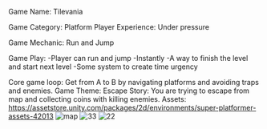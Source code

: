 Game Name: Tilevania

Game Category: Platform Player Experience: Under pressure

Game Mechanic: Run and Jump

Game Play: 
-Player can run and jump 
-Instantly 
-A way to finish the level and start next level 
-Some system to create time urgency

Core game loop: Get from A to B by navigating platforms and avoiding traps and enemies. 
Game Theme: Escape
Story: You are trying to escape from map and collecting coins with killing enemies.
Assets: https://assetstore.unity.com/packages/2d/environments/super-platformer-assets-42013
![map](https://github.com/ezgiakbas87/tilevania-game/assets/126782676/a508ff6e-62c4-4497-b4d0-721b728818e0)
![33](https://github.com/ezgiakbas87/tilevania-game/assets/126782676/7e0fbfb1-157b-4070-9ad1-7a382aa49e3b)
![22](https://github.com/ezgiakbas87/tilevania-game/assets/126782676/d8c3211f-e3d8-4aa7-a746-bef98d7db6d6)
